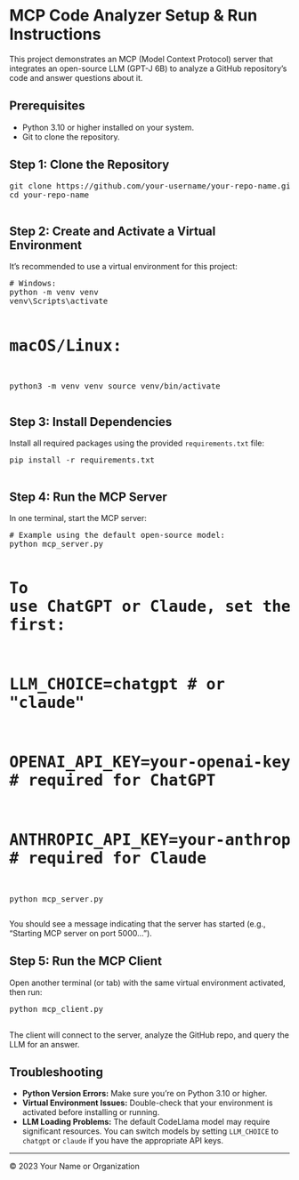 
<body>
  <h1>MCP Code Analyzer Setup &amp; Run Instructions</h1>
  <p>
    This project demonstrates an MCP (Model Context Protocol) server that integrates
    an open-source LLM (GPT-J 6B) to analyze a GitHub repository’s code and answer
    questions about it.
  </p>
  
  <h2>Prerequisites</h2>
  <ul>
    <li>Python 3.10 or higher installed on your system.</li>
    <li>Git to clone the repository.</li>
  </ul>
  
  <h2>Step 1: Clone the Repository</h2>
  <pre>
git clone https://github.com/your-username/your-repo-name.git
cd your-repo-name
  </pre>
  
  <h2>Step 2: Create and Activate a Virtual Environment</h2>
  <p>It’s recommended to use a virtual environment for this project:</p>
  <pre>
# Windows:
python -m venv venv
venv\Scripts\activate

# macOS/Linux:
python3 -m venv venv
source venv/bin/activate
  </pre>
  
  <h2>Step 3: Install Dependencies</h2>
  <p>Install all required packages using the provided <code>requirements.txt</code> file:</p>
  <pre>
pip install -r requirements.txt
  </pre>
  
  <h2>Step 4: Run the MCP Server</h2>
  <p>In one terminal, start the MCP server:</p>
  <pre>
# Example using the default open-source model:
python mcp_server.py

# To use ChatGPT or Claude, set the following environment variables first:
#   LLM_CHOICE=chatgpt  # or "claude"
#   OPENAI_API_KEY=your-openai-key      # required for ChatGPT
#   ANTHROPIC_API_KEY=your-anthropic-key  # required for Claude
python mcp_server.py
  </pre>
  <p>You should see a message indicating that the server has started (e.g., “Starting MCP server on port 5000...”).</p>
  
  <h2>Step 5: Run the MCP Client</h2>
  <p>Open another terminal (or tab) with the same virtual environment activated, then run:</p>
  <pre>
python mcp_client.py
  </pre>
  <p>The client will connect to the server, analyze the GitHub repo, and query the LLM for an answer.</p>
  
  <h2>Troubleshooting</h2>
  <ul>
    <li><strong>Python Version Errors:</strong> Make sure you’re on Python 3.10 or higher.</li>
    <li><strong>Virtual Environment Issues:</strong> Double-check that your environment is activated before installing or running.</li>
    <li><strong>LLM Loading Problems:</strong> The default CodeLlama model may require significant resources. You can switch models by setting <code>LLM_CHOICE</code> to <code>chatgpt</code> or <code>claude</code> if you have the appropriate API keys.</li>
  </ul>
  
  <hr>
  <p>&copy; 2023 Your Name or Organization</p>
</body>
</html>
